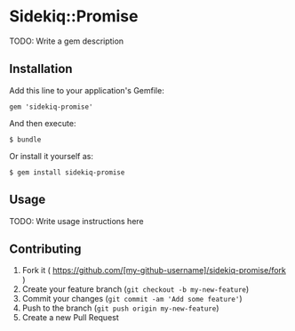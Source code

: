 # Sidekiq::Promise

TODO: Write a gem description

## Installation

Add this line to your application's Gemfile:

    gem 'sidekiq-promise'

And then execute:

    $ bundle

Or install it yourself as:

    $ gem install sidekiq-promise

## Usage

TODO: Write usage instructions here

## Contributing

1. Fork it ( https://github.com/[my-github-username]/sidekiq-promise/fork )
2. Create your feature branch (`git checkout -b my-new-feature`)
3. Commit your changes (`git commit -am 'Add some feature'`)
4. Push to the branch (`git push origin my-new-feature`)
5. Create a new Pull Request
